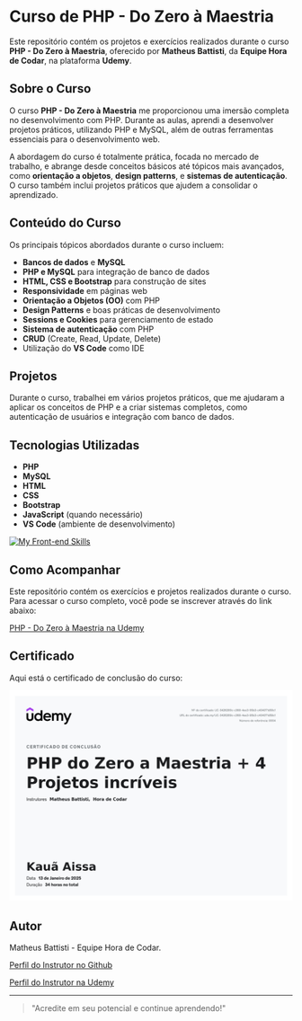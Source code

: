 # Curso de PHP - Do Zero à Maestria

Este repositório contém os projetos e exercícios realizados durante o curso **PHP - Do Zero à Maestria**, oferecido por **Matheus Battisti**, da **Equipe Hora de Codar**, na plataforma **Udemy**.

## Sobre o Curso

O curso **PHP - Do Zero à Maestria** me proporcionou uma imersão completa no desenvolvimento com PHP. Durante as aulas, aprendi a desenvolver projetos práticos, utilizando PHP e MySQL, além de outras ferramentas essenciais para o desenvolvimento web.

A abordagem do curso é totalmente prática, focada no mercado de trabalho, e abrange desde conceitos básicos até tópicos mais avançados, como **orientação a objetos**, **design patterns**, e **sistemas de autenticação**. O curso também inclui projetos práticos que ajudem a consolidar o aprendizado.

## Conteúdo do Curso

Os principais tópicos abordados durante o curso incluem:

- **Bancos de dados** e **MySQL**
- **PHP e MySQL** para integração de banco de dados
- **HTML, CSS e Bootstrap** para construção de sites
- **Responsividade** em páginas web
- **Orientação a Objetos (OO)** com PHP
- **Design Patterns** e boas práticas de desenvolvimento
- **Sessions e Cookies** para gerenciamento de estado
- **Sistema de autenticação** com PHP
- **CRUD** (Create, Read, Update, Delete)
- Utilização do **VS Code** como IDE

## Projetos

Durante o curso, trabalhei em vários projetos práticos, que me ajudaram a aplicar os conceitos de PHP e a criar sistemas completos, como autenticação de usuários e integração com banco de dados.

## Tecnologias Utilizadas

- **PHP**
- **MySQL**
- **HTML**
- **CSS**
- **Bootstrap**
- **JavaScript** (quando necessário)
- **VS Code** (ambiente de desenvolvimento)

[![My Front-end Skills](https://skillicons.dev/icons?i=php,mysql,html,css,bootstrap,js,vscode,&perline=13)](#)

## Como Acompanhar

Este repositório contém os exercícios e projetos realizados durante o curso. Para acessar o curso completo, você pode se inscrever através do link abaixo:

[PHP - Do Zero à Maestria na Udemy](https://www.udemy.com/course/php-do-zero-a-maestria-com-projetos-incriveis/?couponCode=KEEPLEARNINGBR)

## Certificado

Aqui está o certificado de conclusão do curso:

<img src="/assets/curso_php.jpg" alt="Certificado do Curso" width="600">

## Autor

Matheus Battisti - Equipe Hora de Codar.

[Perfil do Instrutor no Github](https://github.com/matheusbattisti)

[Perfil do Instrutor na Udemy](https://www.udemy.com/user/matheus-battisti/)

---

> "Acredite em seu potencial e continue aprendendo!"
